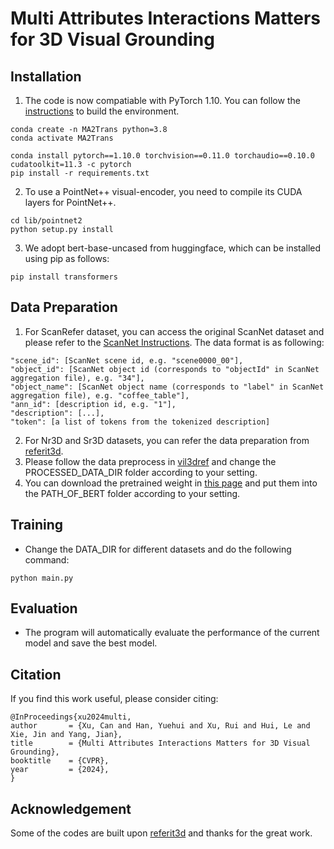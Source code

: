 # Multi Attributes Interactions Matters for 3D Visual Grounding

## Installation
1. The code is now compatiable with PyTorch 1.10. You can follow the [instructions](https://cshizhe.github.io/projects/vil3dref.html) to build the environment.
```
conda create -n MA2Trans python=3.8
conda activate MA2Trans

conda install pytorch==1.10.0 torchvision==0.11.0 torchaudio==0.10.0 cudatoolkit=11.3 -c pytorch
pip install -r requirements.txt
```
2. To use a PointNet++ visual-encoder, you need to compile its CUDA layers for PointNet++.
```
cd lib/pointnet2
python setup.py install
```
3. We adopt bert-base-uncased from huggingface, which can be installed using pip as follows:
```
pip install transformers
```

## Data Preparation
1. For ScanRefer dataset, you can access the original ScanNet dataset and please refer to the [ScanNet Instructions](https://forms.gle/aLtzXN12DsYDMSXX6). The data format is as following:
```
"scene_id": [ScanNet scene id, e.g. "scene0000_00"],
"object_id": [ScanNet object id (corresponds to "objectId" in ScanNet aggregation file), e.g. "34"],
"object_name": [ScanNet object name (corresponds to "label" in ScanNet aggregation file), e.g. "coffee_table"],
"ann_id": [description id, e.g. "1"],
"description": [...],
"token": [a list of tokens from the tokenized description]
```
2. For Nr3D and Sr3D datasets, you can refer the data preparation from [referit3d](https://github.com/referit3d/referit3d).
3. Please follow the data preprocess in [vil3dref](https://cshizhe.github.io/projects/vil3dref.html) and change the PROCESSED_DATA_DIR folder according to your setting.
4. You can download the pretrained weight in [this page](https://huggingface.co/bert-base-uncased/tree/main) and put them into the PATH_OF_BERT folder according to your setting.

## Training
* Change the DATA_DIR for different datasets and do the following command:
```
python main.py
```

## Evaluation
* The program will automatically evaluate the performance of the current model and save the best model.

## Citation
If you find this work useful, please consider citing:
```
@InProceedings{xu2024multi,
author       = {Xu, Can and Han, Yuehui and Xu, Rui and Hui, Le and Xie, Jin and Yang, Jian},
title        = {Multi Attributes Interactions Matters for 3D Visual Grounding},
booktitle    = {CVPR},
year         = {2024},
}
```
## Acknowledgement
Some of the codes are built upon [referit3d](https://github.com/referit3d/referit3d) and thanks for the great work.